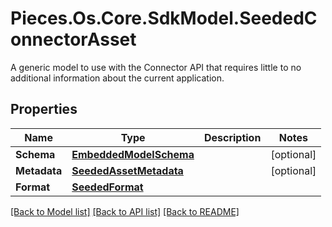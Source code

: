 # Pieces.Os.Core.SdkModel.SeededConnectorAsset
A generic model to use with the Connector API that requires little to no additional information about the current application.

## Properties

Name | Type | Description | Notes
------------ | ------------- | ------------- | -------------
**Schema** | [**EmbeddedModelSchema**](EmbeddedModelSchema.md) |  | [optional] 
**Metadata** | [**SeededAssetMetadata**](SeededAssetMetadata.md) |  | [optional] 
**Format** | [**SeededFormat**](SeededFormat.md) |  | 

[[Back to Model list]](../README.md#documentation-for-models) [[Back to API list]](../README.md#documentation-for-api-endpoints) [[Back to README]](../README.md)

